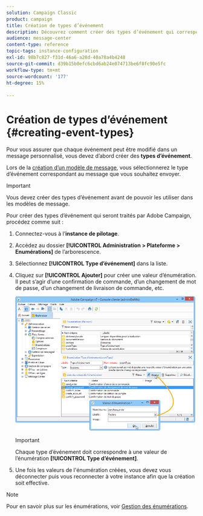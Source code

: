 ```yaml
---
solution: Campaign Classic
product: campaign
title: Création de types d’événement
description: Découvrez comment créer des types d’événement qui correspondent aux messages transactionnels que vous souhaitez envoyer dans Adobe Campaign Classic.
audience: message-center
content-type: reference
topic-tags: instance-configuration
exl-id: 98b7c827-f31d-46a6-a28d-40a78a4b4248
source-git-commit: d39b15b0efc6cbd6ab24e074713be6f8fc90e5fc
workflow-type: tm+mt
source-wordcount: '177'
ht-degree: 15%

---
```


# Création de types d’événement {#creating-event-types}

Pour vous assurer que chaque événement peut être modifié dans un message personnalisé, vous devez d’abord créer des **types d’événement**.

Lors de la [création d’un modèle de message](../../message-center/using/creating-the-message-template.md), vous sélectionnerez le type d’événement correspondant au message que vous souhaitez envoyer.

>[!IMPORTANT]
>
>Vous devez créer des types d’événement avant de pouvoir les utiliser dans les modèles de message.

Pour créer des types d’événement qui seront traités par Adobe Campaign, procédez comme suit :

1. Connectez-vous à l’**instance de pilotage**.

1. Accédez au dossier **[!UICONTROL Administration > Plateforme > Enumérations]** de l’arborescence.

1. Sélectionnez **[!UICONTROL Type d’événement]** dans la liste.

1. Cliquez sur **[!UICONTROL Ajouter]** pour créer une valeur d’énumération. Il peut s’agir d’une confirmation de commande, d’un changement de mot de passe, d’un changement de livraison de commande, etc.

   ![](assets/messagecenter_eventtype_enum_001.png)

   >[!IMPORTANT]
   >
   >Chaque type d’événement doit correspondre à une valeur de l’énumération **[!UICONTROL Type d’événement]**.

1. Une fois les valeurs de l&#39;énumération créées, vous devez vous déconnecter puis vous reconnecter à votre instance afin que la création soit effective.

>[!NOTE]
>
>Pour en savoir plus sur les énumérations, voir [Gestion des énumérations](../../platform/using/managing-enumerations.md).


